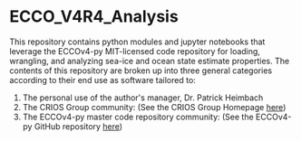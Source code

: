 # ECCO_V4R4_Analysis
This repository contains python modules and jupyter notebooks that leverage the ECCOv4-py MIT-licensed code repository for loading, wrangling, and analyzing sea-ice and ocean state estimate properties. The contents of this repository are broken up into three general categories according to their end use as software tailored to: 

1) The personal use of the author's manager, Dr. Patrick Heimbach
2) The CRIOS Group community: (See the CRIOS Group Homepage [here](https://crios-ut.github.io/))
3) The ECCOv4-py master code repository community: (See the ECCOv4-py GitHub repository [here](https://github.com/ECCO-GROUP/ECCOv4-py))
